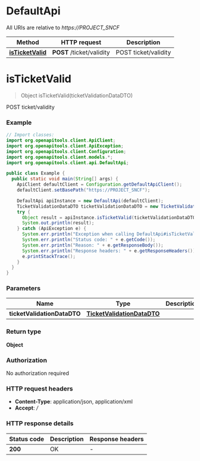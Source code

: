 # DefaultApi

All URIs are relative to *https://PROJECT_SNCF*

Method | HTTP request | Description
------------- | ------------- | -------------
[**isTicketValid**](DefaultApi.md#isTicketValid) | **POST** /ticket/validity | POST ticket/validity


<a name="isTicketValid"></a>
# **isTicketValid**
> Object isTicketValid(ticketValidationDataDTO)

POST ticket/validity

### Example
```java
// Import classes:
import org.openapitools.client.ApiClient;
import org.openapitools.client.ApiException;
import org.openapitools.client.Configuration;
import org.openapitools.client.models.*;
import org.openapitools.client.api.DefaultApi;

public class Example {
  public static void main(String[] args) {
    ApiClient defaultClient = Configuration.getDefaultApiClient();
    defaultClient.setBasePath("https://PROJECT_SNCF");

    DefaultApi apiInstance = new DefaultApi(defaultClient);
    TicketValidationDataDTO ticketValidationDataDTO = new TicketValidationDataDTO(); // TicketValidationDataDTO | 
    try {
      Object result = apiInstance.isTicketValid(ticketValidationDataDTO);
      System.out.println(result);
    } catch (ApiException e) {
      System.err.println("Exception when calling DefaultApi#isTicketValid");
      System.err.println("Status code: " + e.getCode());
      System.err.println("Reason: " + e.getResponseBody());
      System.err.println("Response headers: " + e.getResponseHeaders());
      e.printStackTrace();
    }
  }
}
```

### Parameters

Name | Type | Description  | Notes
------------- | ------------- | ------------- | -------------
 **ticketValidationDataDTO** | [**TicketValidationDataDTO**](TicketValidationDataDTO.md)|  |

### Return type

**Object**

### Authorization

No authorization required

### HTTP request headers

 - **Content-Type**: application/json, application/xml
 - **Accept**: */*

### HTTP response details
| Status code | Description | Response headers |
|-------------|-------------|------------------|
**200** | OK |  -  |

